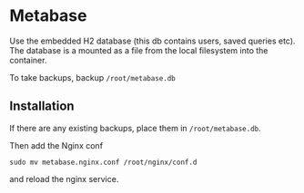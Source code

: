 # Metabase

Use the embedded H2 database (this db contains users, saved queries etc). The
database is a mounted as a file from the local filesystem into the container.

To take backups, backup `/root/metabase.db`

## Installation

If there are any existing backups, place them in `/root/metabase.db`.

Then add the Nginx conf

    sudo mv metabase.nginx.conf /root/nginx/conf.d

and reload the nginx service.
